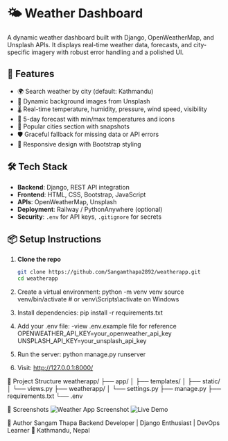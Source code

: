 # 🌤️ Weather Dashboard

A dynamic weather dashboard built with Django, OpenWeatherMap, and Unsplash APIs. It displays real-time weather data, forecasts, and city-specific imagery with robust error handling and a polished UI.

## 🚀 Features

- 🌍 Search weather by city (default: Kathmandu)
- 📸 Dynamic background images from Unsplash
- 🌡️ Real-time temperature, humidity, pressure, wind speed, visibility
- 📅 5-day forecast with min/max temperatures and icons
- 🌆 Popular cities section with snapshots
- 🛡️ Graceful fallback for missing data or API errors
- 🎨 Responsive design with Bootstrap styling

## 🛠️ Tech Stack

- **Backend**: Django, REST API integration
- **Frontend**: HTML, CSS, Bootstrap, JavaScript
- **APIs**: OpenWeatherMap, Unsplash
- **Deployment**: Railway / PythonAnywhere (optional)
- **Security**: `.env` for API keys, `.gitignore` for secrets

## 📦 Setup Instructions

1. **Clone the repo**  
   ```bash
   git clone https://github.com/Sangamthapa2892/weatherapp.git
   cd weatherapp
2. Create a virtual environment: 
    python -m venv venv
    source venv/bin/activate  # or venv\Scripts\activate on Windows

3. Install dependencies: 
    pip install -r requirements.txt

4. Add your .env file: 
    -view .env.example file for reference
    OPENWEATHER_API_KEY=your_openweather_api_key
    UNSPLASH_API_KEY=your_unsplash_api_key

5. Run the server: 
    python manage.py runserver

6. Visit: 
    http://127.0.0.1:8000/

📁 Project Structure
    weatherapp/
    ├── app/
    │   ├── templates/
    │   ├── static/
    │   └── views.py
    ├── weatherapp/
    │   └── settings.py
    ├── manage.py
    ├── requirements.txt
    └── .env


📸 Screenshots
    ![Weather App Screenshot](static/images/image.png)
    ![Live Demo](https://weatherappdjango.pythonanywhere.com/)

🧠 Author
    Sangam Thapa
    Backend Developer | Django Enthusiast | DevOps Learner
    📍 Kathmandu, Nepal





